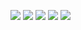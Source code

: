 ![](https://github-profile-summary-cards.vercel.app/api/cards/profile-details?username=sunadoi&theme=nord_dark)
![](https://github-profile-summary-cards.vercel.app/api/cards/repos-per-language?username=sunadoi&theme=nord_dark)
![](https://github-profile-summary-cards.vercel.app/api/cards/most-commit-language?username=sunadoi&theme=nord_dark)
![](https://github-profile-summary-cards.vercel.app/api/cards/stats?username=sunadoi&theme=nord_dark)
![](https://github-profile-summary-cards.vercel.app/api/cards/productive-time?username=sunadoi&theme=nord_dark)

<!-- <p align="left"> 
  <a href="https://github.com/sunadoi/sunadoi/">
    <img src="https://komarev.com/ghpvc/?username=sunadoi" alt="sunadoi" />
  </a>
  <a href="https://github.com/sunadoi">
    <img height="20" src="https://img.shields.io/github/followers/sunadoi?label=follow&logo=github&style=flat" />
  </a>
</p> -->
